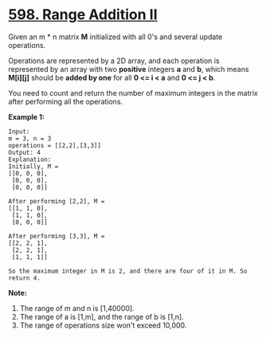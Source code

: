 # [598. Range Addition II](https://leetcode.com/problems/range-addition-ii/description)
Given an m * n matrix **M** initialized with all 0's and several update operations.

Operations are represented by a 2D array, and each operation is represented by an array with two **positive** integers **a** and **b**, which means **M[i][j]** should be **added by one** for all **0 <= i < a** and **0 <= j < b**.

You need to count and return the number of maximum integers in the matrix after performing all the operations.

**Example 1:**
```
Input: 
m = 3, n = 3
operations = [[2,2],[3,3]]
Output: 4
Explanation: 
Initially, M = 
[[0, 0, 0],
 [0, 0, 0],
 [0, 0, 0]]

After performing [2,2], M = 
[[1, 1, 0],
 [1, 1, 0],
 [0, 0, 0]]

After performing [3,3], M = 
[[2, 2, 1],
 [2, 2, 1],
 [1, 1, 1]]

So the maximum integer in M is 2, and there are four of it in M. So return 4.
```
**Note:**
1. The range of m and n is [1,40000].
2. The range of a is [1,m], and the range of b is [1,n].
3. The range of operations size won't exceed 10,000.